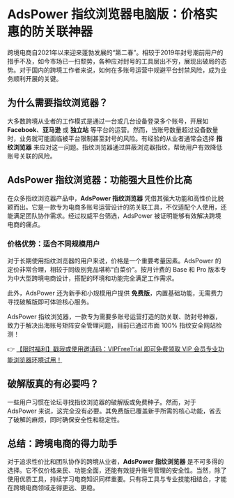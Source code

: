 # AdsPower 指纹浏览器电脑版：价格实惠的防关联神器

跨境电商自2021年以来迎来蓬勃发展的“第二春”。相较于2019年封号潮前用户的措手不及，如今市场已一扫颓势，各种应对封号的工具层出不穷，展现出破局的态势。对于国内的跨境工作者来说，如何在多账号运营中规避平台封禁风险，成为业务顺利开展的关键。

## 为什么需要指纹浏览器？

大多数跨境从业者的工作模式是通过一台或几台设备登录多个账号，开展如 **Facebook**、**亚马逊** 或 **独立站** 等平台的运营。然而，当账号数量超过设备数量时，业务就可能面临被平台限制甚至封号的风险。有经验的从业者通常会选择 **指纹浏览器** 来应对这一问题。指纹浏览器通过屏蔽浏览器指纹，帮助用户有效降低账号关联的风险。

## AdsPower 指纹浏览器：功能强大且性价比高

在众多指纹浏览器产品中，**AdsPower 指纹浏览器** 凭借其强大功能和高性价比脱颖而出。它是一款专为电商多账号运营设计的防关联工具，不仅适配个人使用，还能满足团队协作需求。经过权威平台筛选，AdsPower 被证明能够有效解决跨境电商的痛点。

### 价格优势：适合不同规模用户

对于长期使用指纹浏览器的用户来说，价格是一个重要考量因素。AdsPower 的定价非常合理，相较于同级别竞品堪称“白菜价”。按月计费的 Base 和 Pro 版本专为中大型跨境电商设计，搭配的环境和功能完全满足工作需求。

此外，AdsPower 还为新手和小规模用户提供 **免费版**，内置基础功能，无需费力寻找破解版即可体验核心服务。

AdsPower 指纹浏览器，一款专为需要多账号运营打造的防关联、防封号神器，致力于解决出海账号矩阵安全管理问题，目前已通过市面 100% 指纹安全网站检测！

👉 [【限时福利】戳我或使用邀请码：VIPFreeTrial 即可免费领取 VIP 会员专业功能浏览器环境试用！](https://bit.ly/adspower_free)

## 破解版真的有必要吗？

一些用户习惯在论坛寻找指纹浏览器的破解版或免费种子。然而，对于 AdsPower 来说，这完全没有必要。其免费版已覆盖新手所需的核心功能，省去了破解的麻烦，同时确保安全性和稳定性。

## 总结：跨境电商的得力助手

对于追求性价比和团队协作的跨境从业者，**AdsPower 指纹浏览器** 是不可多得的选择。它不仅价格亲民、功能全面，还能有效提升账号管理的安全性。当然，除了使用优质工具，持续学习电商知识同样重要。只有将工具与专业技能相结合，才能在跨境电商领域走得更远、更稳。